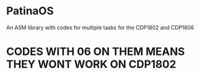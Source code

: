 # PatinaOS
An ASM library with codes for multiple tasks for the CDP1802 and CDP1806

# CODES WITH 06 ON THEM MEANS THEY WONT WORK ON CDP1802
